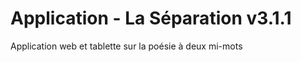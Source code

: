Application - La Séparation v3.1.1
==============

Application web et tablette sur la poésie à deux mi-mots
